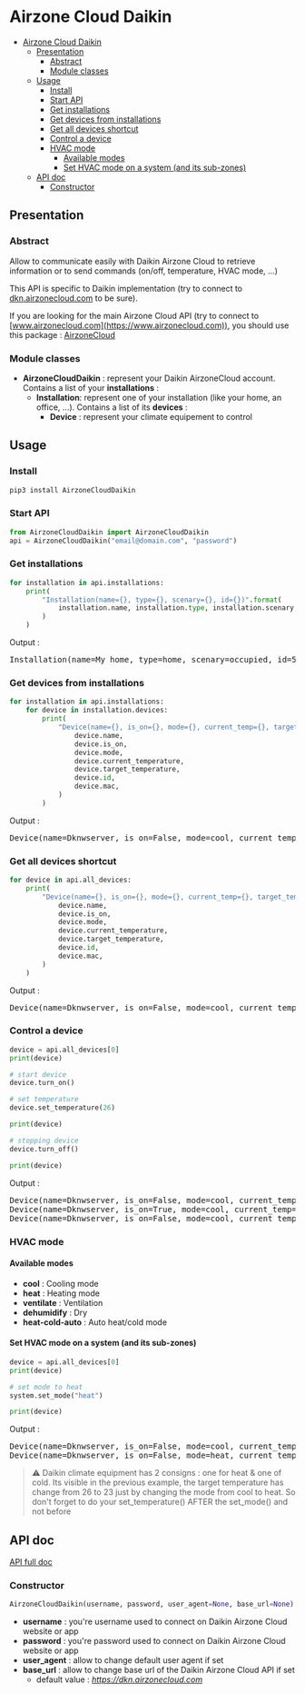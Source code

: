 # Airzone Cloud Daikin

- [Airzone Cloud Daikin](#airzone-cloud-daikin)
  - [Presentation](#presentation)
    - [Abstract](#abstract)
    - [Module classes](#module-classes)
  - [Usage](#usage)
    - [Install](#install)
    - [Start API](#start-api)
    - [Get installations](#get-installations)
    - [Get devices from installations](#get-devices-from-installations)
    - [Get all devices shortcut](#get-all-devices-shortcut)
    - [Control a device](#control-a-device)
    - [HVAC mode](#hvac-mode)
      - [Available modes](#available-modes)
      - [Set HVAC mode on a system (and its sub-zones)](#set-hvac-mode-on-a-system-and-its-sub-zones)
  - [API doc](#api-doc)
    - [Constructor](#constructor)

## Presentation

### Abstract

Allow to communicate easily with Daikin Airzone Cloud to retrieve information or to send commands (on/off, temperature, HVAC mode, ...)

This API is specific to Daikin implementation (try to connect to [dkn.airzonecloud.com](https://dkn.airzonecloud.com) to be sure).

If you are looking for the main Airzone Cloud API (try to connect to [www.airzonecloud.com](https://www.airzonecloud.com)), you should use this package : [AirzoneCloud](https://github.com/max13fr/AirzoneCloud)

### Module classes

- **AirzoneCloudDaikin** : represent your Daikin AirzoneCloud account. Contains a list of your **installations** :
  - **Installation**: represent one of your installation (like your home, an office, ...). Contains a list of its **devices** :
    - **Device** : represent your climate equipement to control

## Usage

### Install

```bash
pip3 install AirzoneCloudDaikin
```

### Start API

```python
from AirzoneCloudDaikin import AirzoneCloudDaikin
api = AirzoneCloudDaikin("email@domain.com", "password")
```

### Get installations

```python
for installation in api.installations:
    print(
        "Installation(name={}, type={}, scenary={}, id={})".format(
            installation.name, installation.type, installation.scenary, installation.id
        )
    )
```

Output :

<pre>
Installation(name=My home, type=home, scenary=occupied, id=5d592c14646b6d798ccc2aaa)
</pre>

### Get devices from installations

```python
for installation in api.installations:
    for device in installation.devices:
        print(
            "Device(name={}, is_on={}, mode={}, current_temp={}, target_temp={}, id={}, mac={})".format(
                device.name,
                device.is_on,
                device.mode,
                device.current_temperature,
                device.target_temperature,
                device.id,
                device.mac,
            )
        )
```

Output :

<pre>
Device(name=Dknwserver, is_on=False, mode=cool, current_temp=25.0, target_temp=26.0, id=5ab1875a651241708814575681, mac=AA:BB:CC:DD:EE:FF)
</pre>

### Get all devices shortcut

```python
for device in api.all_devices:
    print(
        "Device(name={}, is_on={}, mode={}, current_temp={}, target_temp={}, id={}, mac={})".format(
            device.name,
            device.is_on,
            device.mode,
            device.current_temperature,
            device.target_temperature,
            device.id,
            device.mac,
        )
    )
```

Output :

<pre>
Device(name=Dknwserver, is_on=False, mode=cool, current_temp=25.0, target_temp=26.0, id=5ab1875a651241708814575681, mac=AA:BB:CC:DD:EE:FF)
</pre>

### Control a device

```python
device = api.all_devices[0]
print(device)

# start device
device.turn_on()

# set temperature
device.set_temperature(26)

print(device)

# stopping device
device.turn_off()

print(device)
```

Output :

<pre>
Device(name=Dknwserver, is_on=False, mode=cool, current_temp=25.0, target_temp=30.0)
Device(name=Dknwserver, is_on=True, mode=cool, current_temp=25.0, target_temp=26.0)
Device(name=Dknwserver, is_on=False, mode=cool, current_temp=25.0, target_temp=26.0)
</pre>

### HVAC mode

#### Available modes

- **cool** : Cooling mode
- **heat** : Heating mode
- **ventilate** : Ventilation
- **dehumidify** : Dry
- **heat-cold-auto** : Auto heat/cold mode

#### Set HVAC mode on a system (and its sub-zones)

```python
device = api.all_devices[0]
print(device)

# set mode to heat
system.set_mode("heat")

print(device)
```

Output :

<pre>
Device(name=Dknwserver, is_on=False, mode=cool, current_temp=25.0, target_temp=26.0)
Device(name=Dknwserver, is_on=False, mode=heat, current_temp=25.0, target_temp=23.0)
</pre>

> :warning: Daikin climate equipment has 2 consigns : one for heat & one of cold.
> Its visible in the previous example, the target temperature has change from 26 to 23 just by changing the mode from cool to heat.
> So don't forget to do your set_temperature() AFTER the set_mode() and not before

## API doc

[API full doc](API.md)

### Constructor

```python
AirzoneCloudDaikin(username, password, user_agent=None, base_url=None)
```

- **username** : you're username used to connect on Daikin Airzone Cloud website or app
- **password** : you're password used to connect on Daikin Airzone Cloud website or app
- **user_agent** : allow to change default user agent if set
- **base_url** : allow to change base url of the Daikin Airzone Cloud API if set
  - default value : _https://dkn.airzonecloud.com_
